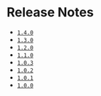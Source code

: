 Release Notes
=============

* [`1.4.0`](https://github.com/basho/riak-client-tools/issues?q=milestone%3Ariak-client-tools-1.4.0)
* [`1.3.0`](https://github.com/basho/riak-client-tools/issues?q=milestone%3Ariak-client-tools-1.3.0)
* [`1.2.0`](https://github.com/basho/riak-client-tools/issues?q=milestone%3Ariak-client-tools-1.2.0)
* [`1.1.0`](https://github.com/basho/riak-client-tools/issues?q=milestone%3Ariak-client-tools-1.1.0)
* [`1.0.3`](https://github.com/basho/riak-client-tools/issues?q=milestone%3Ariak-client-tools-1.0.3)
* [`1.0.2`](https://github.com/basho/riak-client-tools/issues?q=milestone%3Ariak-client-tools-1.0.2)
* [`1.0.1`](https://github.com/basho/riak-client-tools/issues?q=milestone%3Ariak-client-tools-1.0.1)
* [`1.0.0`](https://github.com/basho/riak-client-tools/issues?q=milestone%3Ariak-client-tools-1.0.0)
